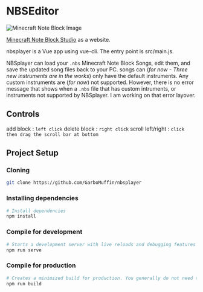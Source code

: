 # NBSEditor

 ![Minecraft Note Block Image](https://gamepedia.cursecdn.com/minecraft_gamepedia/9/9b/Note_Block.png)



[Minecraft Note Block Studio](https://www.stuffbydavid.com/mcnbs) as a website.

nbsplayer is a Vue app using vue-cli. The entry point is src/main.js.

NBSplayer can load your ``` .nbs ``` Minecraft Note Block Songs, edit them, and save the updated song files back to your PC. songs can (*for now - Three new instruments are in the works*) only have the default instruments. Any custom instruments are (*for now*) not supported. However, there is no error message that shows when a ``` .nbs ``` file that has custom intruments, or instruments not supported by NBSplayer. I am working on that error layover.

## Controls
 
 add block : ``` left click ```
 delete block : ``` right click ```
 scroll left/right : ``` click then drag the scroll bar at bottom ```
## Project Setup

### Cloning

```bash
git clone https://github.com/GarboMuffin/nbsplayer
```

### Installing dependencies

```bash
# Install dependencies
npm install
```

### Compile for development

```bash
# Starts a development server with live reloads and debugging features enabled.
npm run serve
```

### Compile for production

```bash
# Creates a minimized build for production. You generally do not need to do this -- the source is automatically compiled and deployed when a commit is made to master.
npm run build
```
